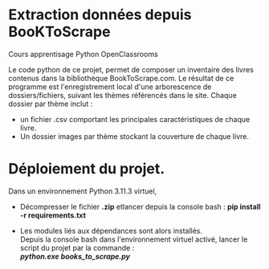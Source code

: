 # Extraction données depuis BooKToScrape
Cours apprentisage Python OpenClassrooms

Le code python de ce projet, permet de composer un inventaire des livres contenus dans la bibliothèque BookToScrape.com.
Le résultat de ce programme est l'enregistrement local d'une arborescence de dossiers/fichiers, suivant les thèmes référencés dans le site.
Chaque dossier par thème inclut :
  -  un fichier .csv comportant les principales caractéristiques de chaque livre.
  -  Un dossier images par thème stockant la couverture de chaque livre.

# Déploiement du projet.

Dans un environnement Python 3.11.3 virtuel,

  -  Décompresser le fichier **.zip**  etlancer depuis la console bash :
	**pip install -r requirements.txt**
	
  -  Les modules liés aux dépendances sont alors installés.<br>
     Depuis la console bash dans l'environnement virtuel activé, lancer le script du projet par la commande :<br> **_python.exe books_to_scrape.py_**
	
